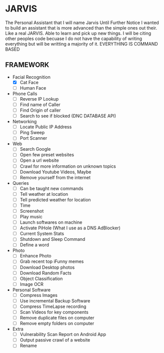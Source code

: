# JARVIS
 The Personal Assistant that I will name Jarvis Until Further Notice
 I wanted to build an assistant that is more advanced than the simple ones out their. Like a real JARVIS. Able to learn and pick up new things. I will be citing other peoples code becuase I do not have the capability of writing everything but will be writting a majority of it.
EVERYTHING IS COMMAND BASED

## FRAMEWORK

- Facial Recognition
  - [x] Cat Face
  - [ ] Human Face

- Phone Calls
  - [ ] Reverse IP Lookup
  - [ ] Find name of Caller
  - [ ] Find Origin of caller
  - [ ] Search to see if blocked (DNC DATABASE API)
  
- Networking
  - [ ] Locate Public IP Address
  - [ ] Ping Sweep
  - [ ] Port Scanner
  
- Web
  - [ ] Search Google
  - [ ] Open few preset websites
  - [ ] Open a url website
  - [ ] Crawl for more information on unknown topics
  - [ ] Download Youtube Videos, Maybe
  - [ ] Remove yourself from the internet
  
- Queries
  - [ ] Can be taught new commands
  - [ ] Tell weather at location
  - [ ] Tell predicted weather for location
  - [ ] Time
  - [ ] Screenshot
  - [ ] Play music
  - [ ] Launch softwares on machine
  - [ ] Activate PiHole (What I use as a DNS AdBlocker)
  - [ ] Current System Stats
  - [ ] Shutdown and Sleep Command
  - [ ] Define a word
  
- Photo
  - [ ] Enhance Photo
  - [ ] Grab recent top iFunny memes
  - [ ] Download Desktop photos
  - [ ] Download Random Facts
  - [ ] Object Classification
  - [ ] Image OCR

- Personal Software
  - [ ] Compress Images
  - [ ] Use incremental Backup Software
  - [ ] Compress TimeLapse recording
  - [ ] Scan Videos for key components
  - [ ] Remove duplicate files on computer
  - [ ] Remove empty folders on computer
  
- Extra
  - [ ] Vulnerability Scan Report on Android App
  - [ ] Output passive crawl of a website
  - [ ] Rename
